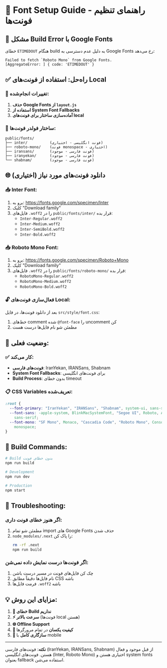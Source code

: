 # 🎨 Font Setup Guide - راهنمای تنظیم فونت‌ها

## 🚨 مشکل Build Error با Google Fonts

خطای `ETIMEDOUT` هنگام build به دلیل عدم دسترسی به Google Fonts رخ می‌دهد:

```
Failed to fetch `Roboto Mono` from Google Fonts.
[AggregateError: ] { code: 'ETIMEDOUT' }
```

## ✅ راه‌حل: استفاده از فونت‌های Local

### 🔧 تغییرات انجام‌شده:

1. **حذف Google Fonts از `layout.js`**
2. **استفاده از System Font Fallbacks**
3. **آماده‌سازی ساختار برای فونت‌های local**

### 📁 ساختار فولدر فونت‌ها:

```
public/fonts/
├── inter/          (فونت انگلیسی - اختیاری)
├── roboto-mono/    (فونت monospace - اختیاری)
├── iransans/       (فونت فارسی - موجود)
├── iranyekan/      (فونت فارسی - موجود)
└── shabnam/        (فونت فارسی - موجود)
```

## 🌐 دانلود فونت‌های مورد نیاز (اختیاری)

### 📥 Inter Font:

1. برو به: https://fonts.google.com/specimen/Inter
2. کلیک "Download family"
3. فایل‌های `.woff2` را در `public/fonts/inter/` قرار بده:
   - `Inter-Regular.woff2`
   - `Inter-Medium.woff2`
   - `Inter-SemiBold.woff2`
   - `Inter-Bold.woff2`

### 📥 Roboto Mono Font:

1. برو به: https://fonts.google.com/specimen/Roboto+Mono
2. کلیک "Download family"
3. فایل‌های `.woff2` را در `public/fonts/roboto-mono/` قرار بده:
   - `RobotoMono-Regular.woff2`
   - `RobotoMono-Medium.woff2`
   - `RobotoMono-Bold.woff2`

### 🔓 فعال‌سازی فونت‌های Local:

بعد از دانلود فونت‌ها، در فایل `src/style/font.css`:

1. خط‌های comment شده `@font-face` را uncomment کن
2. مطمئن شو نام فایل‌ها درست هست

## 🎯 وضعیت فعلی:

### ✅ کار می‌کند:

- **فونت‌های فارسی**: IranYekan, IRANSans, Shabnam
- **System Font Fallbacks**: برای فونت‌های انگلیسی
- **Build Process**: بدون خطای timeout

### 📋 CSS Variables تعریف‌شده:

```css
:root {
  --font-primary: "IranYekan", "IRANSans", "Shabnam", system-ui, sans-serif;
  --font-sans: -apple-system, BlinkMacSystemFont, "Segoe UI", Roboto, Arial,
    sans-serif;
  --font-mono: "SF Mono", Monaco, "Cascadia Code", "Roboto Mono", Consolas,
    monospace;
}
```

## 🚀 Build Commands:

```bash
# Build بدون خطای فونت
npm run build

# Development
npm run dev

# Production
npm start
```

## 🔧 Troubleshooting:

### اگر هنوز خطای فونت داری:

1. مطمئن شو تمام import های Google Fonts حذف شدن
2. `node_modules/.next` را پاک کن:
   ```bash
   rm -rf .next
   npm run build
   ```

### اگر فونت‌ها درست نمایش داده نمی‌شن:

1. چک کن فایل‌های فونت در مسیر درست باشن
2. نام فایل‌ها دقیقاً مطابق CSS باشه
3. فرمت فایل‌ها `.woff2` باشه

## 💡 مزایای این روش:

1. **🚫 خطای Build نداریم**
2. **⚡ سرعت بالاتر** (فونت‌ها local هستن)
3. **🌐 Offline Support**
4. **🎨 کیفیت یکسان** در تمام مرورگرها
5. **📱 سازگاری کامل** با mobile

---

**نکته**: فونت‌های فارسی (IranYekan, IRANSans, Shabnam) از قبل موجود و فعال هستن. فونت‌های انگلیسی (Inter, Roboto Mono) اختیاری هستن و system fonts بعنوان fallback استفاده می‌شن.
